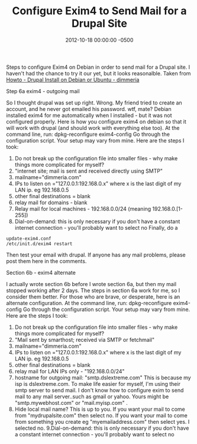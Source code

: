 ﻿---
layout: post
title:  Configure Exim4 to Send Mail for a Drupal Site
date:   2012-10-18 00:00:00 -0500
categories: IT
---






Steps to configure Exim4 on Debian in order to send mail for a Drupal site. I haven't had the chance to try it our yet, but it looks reasonalble.
Taken from <a href="http://dimmeria.com/node/1">Howto - Drupal Install on Debian or Ubuntu - dimmeria</a>

Step 6a exim4 - outgoing mail

So I thought drupal was set up right. Wrong. My friend tried to create an account, and he never got emailed his password. wtf, mate? Debian installed exim4 for me automatically when I installed - but it was not configured properly. Here is how you configure exim4 on debian so that it will work with drupal (and should work with everything else too). At the command line, run: dpkg-reconfigure exim4-config Go through the configuration script. Your setup may vary from mine. Here are the steps I took:

1. Do not break up the configuration file into smaller files - why make things more complicated for myself?
2. "internet site; mail is sent and received directly using SMTP"
3. mailname="dimmeria.com"
4. IPs to listen on ="127.0.0.1:192.168.0.x" where x is the last digit of my LAN ip. eg 192.168.0.5
5. other final destinations = blank
6. relay mail for domains - blank
7. Relay mail for local machines - 192.168.0.0/24 (meaning 192.168.0.[1-255])
8. Dial-on-demand: this is only necessary if you don't have a constant internet connection - you'll probably want to select no
Finally, do a
```
update-exim4.conf
/etc/init.d/exim4 restart
```
Then test your email with drupal. If anyone has any mail problems, please post them here in the comments.

Section 6b - exim4 alternate

I actually wrote section 6b before I wrote section 6a, but then my mail stopped working after 2 days. The steps in section 6a work for me, so I consider them better. For those who are brave, or desperate, here is an alternate configuration. At the command line, run: dpkg-reconfigure exim4-config Go through the configuration script. Your setup may vary from mine. Here are the steps I took:

1. Do not break up the configuration file into smaller files - why make things more complicated for myself?
2. "Mail sent by smarthost; received via SMTP or fetchmail"
3. mailname="dimmeria.com"
4. IPs to listen on ="127.0.0.1:192.168.0.x" where x is the last digit of my LAN ip. eg 192.168.0.5
5. other final destinations = blank
6. relay mail for LAN IPs only - "192.168.0.0/24"
7. hostname for outgoing mail: "smtp.dslextreme.com" This is because my isp is dslextreme.com. To make life easier for myself, I'm using their smtp server to send mail. I don't know how to configure exim to send mail to any mail server..such as gmail or yahoo. Yours might be "smtp.mywebhost.com" or "mail.myisp.com" .
8. Hide local mail name? This is up to you. If you want your mail to come from "mydrupalsite.com" then select no. If you want your mail to come from something you create eg "myemailaddress.com" then select yes. I selected no.
9.Dial-on-demand: this is only necessary if you don't have a constant internet connection - you'll probably want to select no


